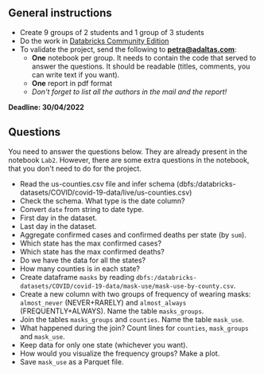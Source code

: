 ## General instructions

- Create 9 groups of 2 students and 1 group of 3 students
- Do the work in [Databricks Community Edition](https://community.cloud.databricks.com)
- To validate the project, send the following to **petra@adaltas.com**:
  - **One** notebook per group. It needs to contain the code that served to answer the questions. It should be readable (titles, comments, you can write text if you want).
  - **One** report in pdf format
  - *Don't forget to list all the authors in the mail and the report!*

**Deadline: 30/04/2022** 

## Questions

You need to answer the questions below. They are already present in the notebook `Lab2`. However, there are some extra questions in the notebook, that you don't need to do for the project.

- Read the us-counties.csv file and infer schema (dbfs:/databricks-datasets/COVID/covid-19-data/live/us-counties.csv)
- Check the schema. What type is the date column?
- Convert `date` from string to date type.
- First day in the dataset.
- Last day in the dataset.
- Aggregate confirmed cases and confirmed deaths per state (by `sum`).
- Which state has the max confirmed cases?
- Which state has the max confirmed deaths?
- Do we have the data for all the states?
- How many counties is in each state?
- Create dataframe `masks` by reading `dbfs:/databricks-datasets/COVID/covid-19-data/mask-use/mask-use-by-county.csv`.
- Create a new column with two groups of frequency of wearing masks: `almost_never` (NEVER+RARELY) and `almost_always` (FREQUENTLY+ALWAYS). Name the table `masks_groups`.
- Join the tables `masks_groups` and `counties`. Name the table `mask_use`.
- What happened during the join? Count lines for `counties`, `mask_groups` and `mask_use`.
- Keep data for only one state (whichever you want).
- How would you visualize the frequency groups? Make a plot.
- Save `mask_use` as a Parquet file.
